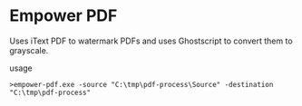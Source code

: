 # Empower PDF
Uses iText PDF to watermark PDFs and uses Ghostscript to convert them to grayscale.

usage
```CMD
>empower-pdf.exe -source "C:\tmp\pdf-process\Source" -destination "C:\tmp\pdf-process"
```

